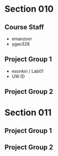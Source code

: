 # Section 010

## Course Staff

   * emanzoor
   * ygao328

## Project Group 1

   * esonkin / Lab01
   * UW ID

## Project Group 2

# Section 011

## Project Group 1

## Project Group 2
